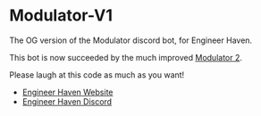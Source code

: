 # Modulator-V1
The OG version of the Modulator discord bot, for Engineer Haven.

This bot is now succeeded by the much improved [Modulator 2](https://github.com/ohtrobinson/Modulator/).

Please laugh at this code as much as you want!

* [Engineer Haven Website](https://eh.ollierobinson.co.uk/)
* [Engineer Haven Discord](https://discord.gg/yygsPnyKQt)
